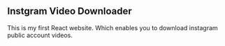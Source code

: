 ## Instgram Video Downloader
This is my first React website. Which enables you to download instagram public account videos.